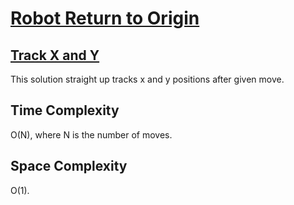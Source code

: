 # [Robot Return to Origin](https://leetcode.com/problems/robot-return-to-origin/)

## [Track X and Y](track-x-and-y.c)

This solution straight up tracks x and y positions after given move.

## Time Complexity

O(N), where N is the number of moves.

## Space Complexity

O(1).
